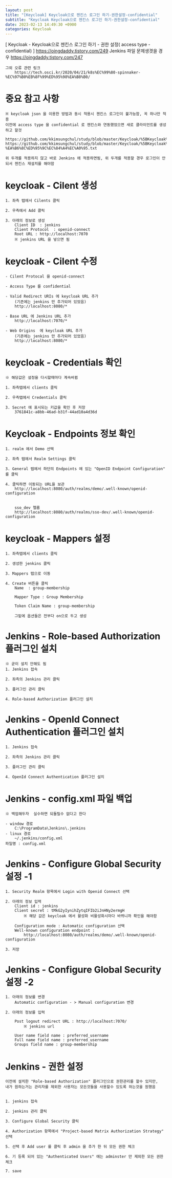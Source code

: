 ```yaml
---
layout: post
title: "[Keycloak] Keycloak으로 젠킨스 로그인 하기-권한설정-confidential"
subtitle: "Keycloak Keycloak으로 젠킨스 로그인 하기-권한설정-confidential"
date: 2023-02-13 14:49:30 +0900
categories: Keycloak
---
```

[ Keycloak - Keycloak으로 젠킨스 로그인 하기 - 권한 설정( access type - confidential) ]
	https://oingdaddy.tistory.com/249
	Jenkins 파일 문제생겻을 경우
		https://oingdaddy.tistory.com/247

	그외 오류 관련 링크
		https://tech.osci.kr/2020/04/21/k8s%EC%99%80-spinnaker-%EC%97%B0%EB%8F%99%ED%95%98%EA%B8%B0/



# 중요 참고 사항
	※ keycloak json 을 이용한 방법과 동시 적용시 젠킨스 로그인이 불가능함, 꼭 하나만 적용
	이전에 access type 을 confidential 로 젠킨스와 연동했었으면 새로 클라이언트를 생성하고 할것

	https://github.com/kkimsungchul/study/blob/master/Keycloak/%5BKeycloak%5D%20Keycloak%EC%9C%BC%EB%A1%9C%20%EC%A0%A0%ED%82%A8%EC%8A%A4%20%EB%A1%9C%EA%B7%B8%EC%9D%B8%20%ED%95%98%EA%B8%B0.txt
	https://github.com/kkimsungchul/study/blob/master/Keycloak/%5BKeycloak%5D%20Keycloak%EC%9C%BC%EB%A1%9C%20%EC%A0%A0%ED%82%A8%EC%8A%A4%20%EB%A1%9C%EA%B7%B8%EC%9D%B8%20%ED%95%98%EA%B8%B0-%EA%B6%8C%ED%95%9C%EC%84%A4%EC%A0%95.txt

	위 두개를 적용하지 않고 바로 Jenkins 에 적용하면됨, 위 두개를 적용할 경우 로그인이 안되서 젠킨스 재설치를 해야함



# keycloak - Cilent 생성

	1. 좌측 탭에서 Cilents 클릭

	2. 우측에서 Add 클릭

	3. 아래의 정보로 생성
		Client ID  : jenkins
		Client Protocol  : openid-connect
		Root URL : http://localhost:7070
		※ jenkins URL 을 넣으면 됨

# keycloak - Cilent 수정
	
	- Cilent Protocal 을 openid-connect 
	
	- Access Type 를 confidential 

	- Valid Redirect URIs 에 keycloak URL 추가
		(기존에는 jenkins 만 추가되어 있었음)
		http://localhost:8080/*

	- Base URL 에 Jenkins URL 추가
		http://localhost:7070/*

	- Web Origins  에 keycloak URL 추가
		(기존에는 jenkins 만 추가되어 있었음)
		http://localhost:8080/*

# keycloak - Credentials 확인
	※ 해당값은 설정을 다시할때마다 계속바뀜
	
	1. 좌측탭에서 clients 클릭

	2. 우측탭에서 Credentials 클릭
	
	3. Secret 에 표시되는 키값을 확인 후 저장
		3761841c-a8bb-46ad-b31f-44ad10a4d36d
	

# Keycloak - Endpoints 정보 확인
	
	1. realm 에서 Demo 선택

	2. 좌측 탭에서 Realm Settings 클릭

	3. General 탭에서 하단의 Endpoints 에 있는 "OpenID Endpoint Configuration" 를 클릭

	4. 클릭하면 이동되는 URL을 보관
		http://localhost:8080/auth/realms/demo/.well-known/openid-configuration
		
		
		sso_dev 렐름
		http://localhost:8080/auth/realms/sso-dev/.well-known/openid-configuration





# keycloak - Mappers 설정
	1. 좌측탭에서 clients 클릭

	2. 생성한 jenkins 클릭

	3. Mappers 탭으로 이동

	4. Create 버튼을 클릭
		Name  : group-membership
		
		Mapper Type : Group Membership

		Token Claim Name : group-membership
		
		그밑에 옵션들은 전부다 on으로 두고 생성



# Jenkins - Role-based Authorization 플러그인 설치
	※ 굳이 설치 안해도 됨
	1. Jenkins 접속

	2. 좌측의 Jenkins 관리 클릭

	3. 플러그인 관리 클릭

	4. Role-based Authorization 플러그인 설치



# Jenkins - OpenId Connect Authentication 플러그인 설치

	1. Jenkins 접속

	2. 좌측의 Jenkins 관리 클릭

	3. 플러그인 관리 클릭

	4. OpenId Connect Authentication 플러그인 설치


# Jenkins - config.xml 파일 백업
	※ 백업해두자  실수하면 되돌릴수 없다고 한다

	- window 경로
		C:\ProgramData\Jenkins\.jenkins
	- linux 경로
		~/.jenkins/config.xml
	파일명 : config.xml


# Jenkins - Configure Global Security 설정 -1
	
	1. Security Realm 항목에서 Login with Openid Connect 선택

	2. 아래의 정보 입력
		Client id : jenkins
		Client secret : tMkG2yIynihZytqIFIb2iJnHNy2ermgH
			※ 해당 값은 keycloak 에서 활성화 비활성화시마다 바뀌니까 확인을 해야함

		Configuration mode : Automatic configuration 선택
		Well-known configuration endpoint : 
			http://localhost:8080/auth/realms/demo/.well-known/openid-configuration
	
	3. 저장


# Jenkins - Configure Global Security 설정 -2
	
	1. 아래의 정보를 변경
		Automatic configuration - > Manual configuration 변경
	
	2. 아래의 정보를 입력

		Post logout redirect URL : http://localhost:7070/
			※ jenkins url

		User name field name : preferred_username
		Full name field name : preferred_username
		Groups field name : group-membership



# Jenkins - 권한 설정
	이전에 설치한 "Role-based Authorization" 플러그인으로 권한관리를 할수 있지만,
	내가 원하는거는 관리자를 제외한 사용자는 모든것들을 사용할수 있도록 하는것을 원했음
	

	1. jenkins 접속
	
	2. jenkins 관리 클릭

	3. Configure Global Security 클릭

	4. Authorization 항목에서 "Project-based Matrix Authorization Strategy" 선택

	5. 선택 후 Add user 를 클릭 후 admin 을 추가 한 뒤 모든 권한 체크

	6. 기 등록 되어 있는 "Authenticated Users" 에는 adminster 만 제외한 모든 권한 체크 

	7. save
